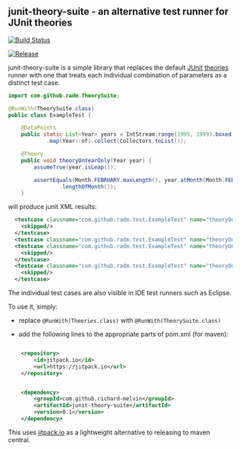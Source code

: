 ## junit-theory-suite - an alternative test runner for JUnit theories

[![Build Status](https://travis-ci.org/richard-melvin/junit-theory-suite.svg?branch=master)](https://travis-ci.org/richard-melvin/junit-theory-suite)

[![Release](https://img.shields.io/github/release/richard-melvin/junit-theory-suite.svg?label=JitPack)](https://img.shields.io/github/release/richard-melvin/junit-theory-suite.svg?label=JitPack)


junit-theory-suite is a simple library that replaces the default [JUnit](https://github.com/junit-team/junit)
[theories](https://github.com/junit-team/junit/wiki/Theories) runner with
one that treats each individual combination of parameters as a distinct test case.

```java
import com.github.radm.TheorySuite;

@RunWith(TheorySuite.class)
public class ExampleTest {

	@DataPoints
	public static List<Year> years = IntStream.range(1995, 1999).boxed()
			.map(Year::of).collect(Collectors.toList());

	@Theory
	public void theoryOnYearOnly(Year year) {
		assumeTrue(year.isLeap());

		assertEquals(Month.FEBRUARY.maxLength(), year.atMonth(Month.FEBRUARY)
				.lengthOfMonth());
	}


```

will produce junit XML results:

```xml
  <testcase classname="com.github.radm.test.ExampleTest" name="theoryOnYearOnly(1995)" time="0">
    <skipped/>
  </testcase>
  <testcase classname="com.github.radm.test.ExampleTest" name="theoryOnYearOnly(1996)" time="0"/>
  <testcase classname="com.github.radm.test.ExampleTest" name="theoryOnYearOnly(1997)" time="0">
    <skipped/>
  </testcase>
  <testcase classname="com.github.radm.test.ExampleTest" name="theoryOnYearOnly(1998)" time="0">
    <skipped/>
  </testcase>
```

The individual test cases are also visible in IDE test runners such as Eclipse.

To use it, simply:


- replace `@RunWith(Theories.class)` with `@RunWith(TheorySuite.class)`

- add the following lines to the appropriate parts of pom.xml (for maven):

```xml

	<repository>
	    <id>jitpack.io</id>
	    <url>https://jitpack.io</url>
	</repository>


	<dependency>
	    <groupId>com.github.richard-melvin</groupId>
	    <artifactId>junit-theory-suite</artifactId>
	    <version>0.1</version>
	</dependency>

```

This uses [jitpack.io](https://jitpack.io/) as a lightweight alternative to releasing to maven central.